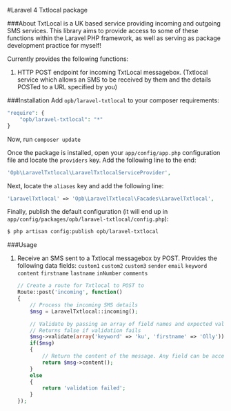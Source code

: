 #Laravel 4 Txtlocal package

###About
TxtLocal is a UK based service providing incoming and outgoing SMS services. This library aims to provide access to some of these functions within the Laravel PHP framework, as well as serving as package development practice for myself!

Currently provides the following functions:

1. HTTP POST endpoint for incoming TxtLocal messagebox. (Txtlocal service which allows an SMS to be received by them and the details POSTed to a URL specified by you)


###Installation
Add `opb/laravel-txtlocal` to your composer requirements:

```php
"require": {
    "opb/laravel-txtlocal": "*"
}
```

Now, run `composer update`

Once the package is installed, open your `app/config/app.php` configuration file and locate the `providers` key.  Add the following line to the end:

```php
'Opb\LaravelTxtlocal\LaravelTxtlocalServiceProvider',
```

Next, locate the `aliases` key and add the following line:

```php
'LaravelTxtlocal' => 'Opb\LaravelTxtlocal\Facades\LaravelTxtlocal',
```

Finally, publish the default configuration (it will end up in `app/config/packages/opb/laravel-txtlocal/config.php`):

```bash
$ php artisan config:publish opb/laravel-txtlocal
```

###Usage

1. Receive an SMS sent to a Txtlocal messagebox by POST. Provides the following data fields: `custom1` `custom2` `custom3` `sender` `email` `keyword` `content` `firstname` `lastname` `inNumber` `comments`

    ```php
    // Create a route for Txtlocal to POST to
    Route::post('incoming', function()
    {
        // Process the incoming SMS details
        $msg = LaravelTxtlocal::incoming();

        // Validate by passing an array of field names and expected values
        // Returns false if validation fails
        $msg->validate(array('keyword' => 'ku', 'firstname' => 'Olly'));
        if($msg)
        {
        	// Return the content of the message. Any field can be accessed in the same way
	        return $msg->content();
	    }
        else
        {
            return 'validation failed';
        }
    });
    ```
